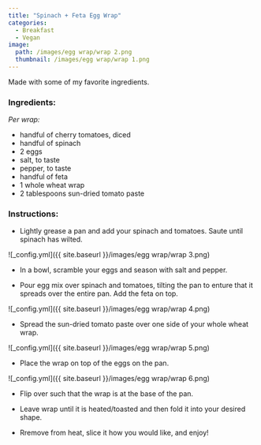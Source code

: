 ```yaml
---
title: "Spinach + Feta Egg Wrap"
categories:
  - Breakfast
  - Vegan
image:
  path: /images/egg wrap/wrap 2.png
  thumbnail: /images/egg wrap/wrap 1.png
---
```


Made with some of my favorite ingredients.

### Ingredients:

_Per wrap:_

* handful of cherry tomatoes, diced
* handful of spinach
* 2 eggs
* salt, to taste
* pepper, to taste
* handful of feta
* 1 whole wheat wrap
* 2 tablespoons sun-dried tomato paste


### Instructions:

* Lightly grease a pan and add your spinach and tomatoes. Saute until spinach has wilted.

![_config.yml]({{ site.baseurl }}/images/egg wrap/wrap 3.png)

* In a bowl, scramble your eggs and season with salt and pepper.

* Pour egg mix over spinach and tomatoes, tilting the pan to enture that it spreads over the entire pan. Add the feta on top.

![_config.yml]({{ site.baseurl }}/images/egg wrap/wrap 4.png)

* Spread the sun-dried tomato paste over one side of your whole wheat wrap.

![_config.yml]({{ site.baseurl }}/images/egg wrap/wrap 5.png)

* Place the wrap on top of the eggs on the pan.

![_config.yml]({{ site.baseurl }}/images/egg wrap/wrap 6.png)

* Flip over such that the wrap is at the base of the pan.

* Leave wrap until it is heated/toasted and then fold it into your desired shape.

* Rremove from heat, slice it how you would like, and enjoy!


